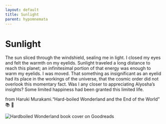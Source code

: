 ```yaml
---
layout: default
title: Sunlight
parent: hypomnemata
---
```

# Sunlight

The sun sliced through the windshield, sealing me in light. I closed my eyes and felt the warmth on my eyelids. Sunlight traveled a long distance to reach this planet; an infinitesimal portion of that energy was enough to warm my eyelids. I was moved. That something as insignificant as an eyelid had its place in the workings of the universe, that the cosmic order did not overlook this momentary fact. Was I any closer to appreciating Alyosha’s insights? Some limited happiness had been granted this limited life.

from Haruki Murakami.“Hard-boiled Wonderland and the End of the World”
📚 💬

![Hardboiled Wonderland book cover on Goodreads](https://m.media-amazon.com/images/I/81P+3SEmejL._SL1500_.jpg)